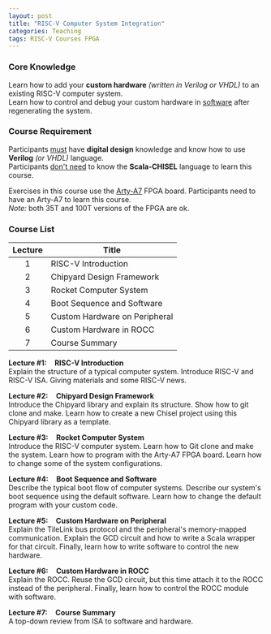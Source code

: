 ```yaml
---
layout: post
title: "RISC-V Computer System Integration"
categories: Teaching
tags: RISC-V Courses FPGA
---
```


### Core Knowledge

Learn how to add your **custom hardware** *(written in Verilog or VHDL)* to an existing RISC-V computer system.
<br>
Learn how to control and debug your custom hardware in <ins>software</ins> after regenerating the system.

### Course Requirement

Participants <ins>must</ins> have **digital design** knowledge and know how to use **Verilog** *(or VHDL)* language.
<br>
Participants <ins>don't need</ins> to know the **Scala-CHISEL** language to learn this course.

Exercises in this course use the <a href="https://digilent.com/reference/programmable-logic/arty-a7/start">Arty-A7</a> FPGA board. Participants need to have an Arty-A7 to learn this course.
<br>
*Note:* both 35T and 100T versions of the FPGA are ok.

### Course List

| Lecture | Title |
|:---:|---|
| 1 | RISC-V Introduction |
| 2 | Chipyard Design Framework |
| 3 | Rocket Computer System |
| 4 | Boot Sequence and Software |
| 5 | Custom Hardware on Peripheral |
| 6 | Custom Hardware in ROCC |
| 7 | Course Summary |

**Lecture #1:**&nbsp;&nbsp;&nbsp;&nbsp;**RISC-V Introduction**<br>
Explain the structure of a typical computer system. Introduce RISC-V and RISC-V ISA. Giving materials and some RISC-V news.

**Lecture #2:**&nbsp;&nbsp;&nbsp;&nbsp;**Chipyard Design Framework**<br>
Introduce the Chipyard library and explain its structure. Show how to git clone and make. Learn how to create a new Chisel project using this Chipyard library as a template.

**Lecture #3:**&nbsp;&nbsp;&nbsp;&nbsp;**Rocket Computer System**<br>
Introduce the RISC-V computer system. Learn how to Git clone and make the system. Learn how to program with the Arty-A7 FPGA board. Learn how to change some of the system configurations.

**Lecture #4:**&nbsp;&nbsp;&nbsp;&nbsp;**Boot Sequence and Software**<br>
Describe the typical boot flow of computer systems. Describe our system's boot sequence using the default software. Learn how to change the default program with your custom code.

**Lecture #5:**&nbsp;&nbsp;&nbsp;&nbsp;**Custom Hardware on Peripheral**<br>
Explain the TileLink bus protocol and the peripheral's memory-mapped communication. Explain the GCD circuit and how to write a Scala wrapper for that circuit. Finally, learn how to write software to control the new hardware.

**Lecture #6:**&nbsp;&nbsp;&nbsp;&nbsp;**Custom Hardware in ROCC**<br>
Explain the ROCC. Reuse the GCD circuit, but this time attach it to the ROCC instead of the peripheral. Finally, learn how to control the ROCC module with software.

**Lecture #7:**&nbsp;&nbsp;&nbsp;&nbsp;**Course Summary**<br>
A top-down review from ISA to software and hardware.
